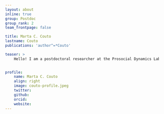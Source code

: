 ```yaml
---
layout: about
inline: true
group: Postdoc
group_rank: 2
team_frontpage: false

title: Marta C. Couto
lastname: Couto
publications: 'author^=*Couto'

teaser: >
    Hello! I am a postdoctoral researcher at the Prosocial Dynamics Lab, at the Socially Intelligent Artificial Systems group (SIAS). I work on mathematical models based on evolutionary concepts and game theory to understand social behaviour, such as how individuals learn to cooperate. In my postdoc I work on the “Algorithmic Fairness and Accuracy in Adaptive Populations” project in collaboration with ING. We explore the population dynamics of strategic individuals adapting to classification algorithms. I completed my PhD at the Max Planck Institute for Evolutionary Biology.
    

profile:
    name: Marta C. Couto
    align: right
    image: couto-profile.jpeg
    twitter: 
    github: 
    orcid: 
    website:  
---
```


